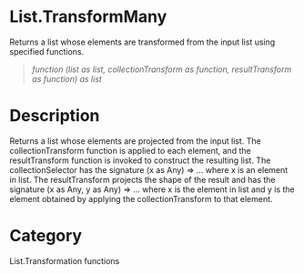 ﻿# List.TransformMany
Returns a list whose elements are transformed from the input list using specified functions.
> _function (list as list, collectionTransform as function, resultTransform as function) as list_
# Description 
Returns a list whose elements are projected from the input list. The collectionTransform function is applied to each element, and the resultTransform function is invoked to construct the resulting list. 
    The collectionSelector has the signature (x as Any) => ... where x is an element in list. 
    The resultTransform projects the shape of the result and has the signature (x as Any, y as Any) => ... where x is the element in list and y is the element obtained by applying the collectionTransform to that element.
# Category 
List.Transformation functions
